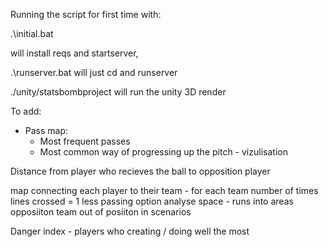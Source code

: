 Running the script for first time with:

.\initial.bat

will install reqs and startserver,

.\runserver.bat will just cd and runserver

./unity/statsbombproject will run the unity 3D render


To add:

* Pass map:
    * Most frequent passes
    * Most common way of progressing up the pitch - vizulisation

Distance from player who recieves the ball to opposition player

map connecting each player to their team - for each team
number of times lines crossed = 1 less passing option
analyse space - runs into areas
opposiiton team out of posiiton in scenarios

Danger index - players who creating / doing well the most
